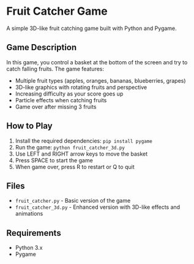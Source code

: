 # Fruit Catcher Game

A simple 3D-like fruit catching game built with Python and Pygame.

## Game Description
In this game, you control a basket at the bottom of the screen and try to catch falling fruits. The game features:

- Multiple fruit types (apples, oranges, bananas, blueberries, grapes)
- 3D-like graphics with rotating fruits and perspective
- Increasing difficulty as your score goes up
- Particle effects when catching fruits
- Game over after missing 3 fruits

## How to Play
1. Install the required dependencies: `pip install pygame`
2. Run the game: `python fruit_catcher_3d.py`
3. Use LEFT and RIGHT arrow keys to move the basket
4. Press SPACE to start the game
5. When game over, press R to restart or Q to quit

## Files
- `fruit_catcher.py` - Basic version of the game
- `fruit_catcher_3d.py` - Enhanced version with 3D-like effects and animations

## Requirements
- Python 3.x
- Pygame